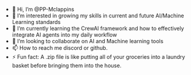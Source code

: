 - 👋 Hi, I’m @PP-Mclappins
- 👀 I’m interested in growing my skills in current and future AI/Machine Learning standards
- 🌱 I’m currently learning the CrewAI framework and how to effectively integrate AI agents into my daily workflow
- 💞️ I’m looking to collaborate on AI and Machine learning tools
- 📫 How to reach me discord or github.
- ⚡ Fun fact: A .zip file is like putting all of your groceries into a laundry basket before bringing them into the house.

<!---
PP-Mclappins/PP-Mclappins is a ✨ special ✨ repository because its `README.md` (this file) appears on your GitHub profile.
You can click the Preview link to take a look at your changes.
--->
